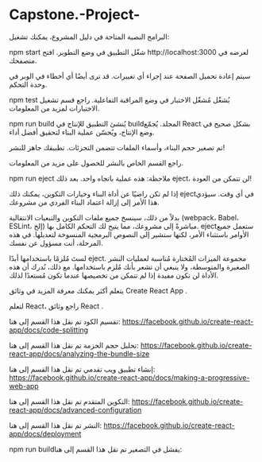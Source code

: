 # Capstone.-Project-


البرامج النصية المتاحة
في دليل المشروع، يمكنك تشغيل:

npm start
شغّل التطبيق في وضع التطوير.
افتح http://localhost:3000 لعرضه في متصفحك.

سيتم إعادة تحميل الصفحة عند إجراء أي تغييرات.
قد ترى أيضًا أي أخطاء في الوبر في وحدة التحكم.

npm test
يُشغّل مُشغّل الاختبار في وضع المراقبة التفاعلية.
راجع قسم تشغيل الاختبارات لمزيد من المعلومات.

npm run build
يُنشئ التطبيق للإنتاج في buildالمجلد.
يُجمّع React بشكل صحيح في وضع الإنتاج، ويُحسّن عملية البناء لتحقيق أفضل أداء.

تم تصغير حجم البناء، وأسماء الملفات تتضمن التجزئات.
تطبيقك جاهز للنشر!

راجع القسم الخاص بالنشر للحصول على مزيد من المعلومات.

npm run eject
ملاحظة: هذه عملية باتجاه واحد. بعد ذلك eject، لن تتمكن من العودة!

إذا لم تكن راضيًا عن أداة البناء وخيارات التكوين، يمكنك ذلك ejectفي أي وقت. سيؤدي هذا الأمر إلى إزالة اعتماد البناء الفردي من مشروعك.

بدلاً من ذلك، سينسخ جميع ملفات التكوين والتبعيات الانتقالية (webpack، Babel، ESLint، إلخ) مباشرةً إلى مشروعك، مما يتيح لك التحكم الكامل بها. ejectستعمل جميع الأوامر باستثناء الأمر، لكنها ستشير إلى النصوص البرمجية المنسوخة لتعديلها. في هذه المرحلة، أنت مسؤول عن نفسك.

لستَ مُلزمًا باستخدامها أبدًا eject. مجموعة الميزات المُختارة مُناسبة لعمليات النشر الصغيرة والمتوسطة، ولا ينبغي أن تشعر بأنك مُلزم باستخدامها. مع ذلك، نُدرك أن هذه الأداة لن تكون مفيدة إذا لم تتمكن من تخصيصها عندما تكون مُستعدًا لذلك.

يتعلم أكثر
يمكنك معرفة المزيد في وثائق Create React App .

لتعلم React، راجع وثائق React .

تقسيم الكود
تم نقل هذا القسم إلى هنا: https://facebook.github.io/create-react-app/docs/code-splitting

تحليل حجم الحزمة
تم نقل هذا القسم إلى هنا: https://facebook.github.io/create-react-app/docs/analyzing-the-bundle-size

إنشاء تطبيق ويب تقدمي
تم نقل هذا القسم إلى هنا: https://facebook.github.io/create-react-app/docs/making-a-progressive-web-app

التكوين المتقدم
تم نقل هذا القسم إلى هنا: https://facebook.github.io/create-react-app/docs/advanced-configuration

النشر
تم نقل هذا القسم إلى هنا: https://facebook.github.io/create-react-app/docs/deployment

npm run buildيفشل في التصغير
تم نقل هذا القسم إلى هنا: 
